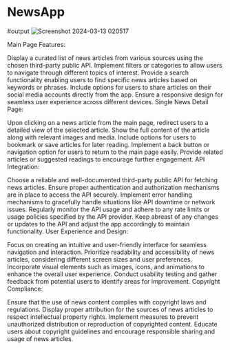 # NewsApp

#output
![Screenshot 2024-03-13 020517](https://github.com/muhammadateeeb/NewsApp/assets/140931945/ca410595-ddea-4330-a355-41cfcc2f07c7)


Main Page Features:

Display a curated list of news articles from various sources using the chosen third-party public API.
Implement filters or categories to allow users to navigate through different topics of interest.
Provide a search functionality enabling users to find specific news articles based on keywords or phrases.
Include options for users to share articles on their social media accounts directly from the app.
Ensure a responsive design for seamless user experience across different devices.
Single News Detail Page:

Upon clicking on a news article from the main page, redirect users to a detailed view of the selected article.
Show the full content of the article along with relevant images and media.
Include options for users to bookmark or save articles for later reading.
Implement a back button or navigation option for users to return to the main page easily.
Provide related articles or suggested readings to encourage further engagement.
API Integration:

Choose a reliable and well-documented third-party public API for fetching news articles.
Ensure proper authentication and authorization mechanisms are in place to access the API securely.
Implement error handling mechanisms to gracefully handle situations like API downtime or network issues.
Regularly monitor the API usage and adhere to any rate limits or usage policies specified by the API provider.
Keep abreast of any changes or updates to the API and adjust the app accordingly to maintain functionality.
User Experience and Design:

Focus on creating an intuitive and user-friendly interface for seamless navigation and interaction.
Prioritize readability and accessibility of news articles, considering different screen sizes and user preferences.
Incorporate visual elements such as images, icons, and animations to enhance the overall user experience.
Conduct usability testing and gather feedback from potential users to identify areas for improvement.
Copyright Compliance:

Ensure that the use of news content complies with copyright laws and regulations.
Display proper attribution for the sources of news articles to respect intellectual property rights.
Implement measures to prevent unauthorized distribution or reproduction of copyrighted content.
Educate users about copyright guidelines and encourage responsible sharing and usage of news articles.
